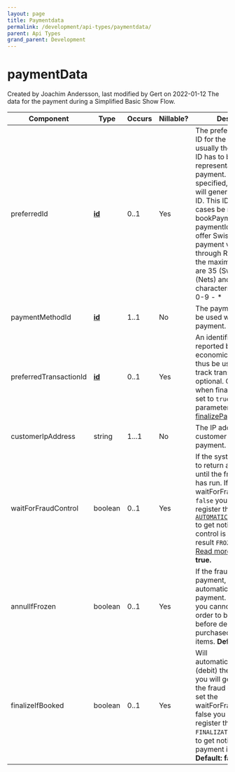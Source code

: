 ```yaml
---
layout: page
title: Paymentdata
permalink: /development/api-types/paymentdata/
parent: Api Types
grand_parent: Development
---
```




# paymentData 
Created by Joachim Andersson, last modified by Gert on 2022-01-12
The data for the payment during a Simplified Basic Show Flow.
  
  
| Component              | Type                                   | Occurs | Nillable? | Description                                                                                                                                                                                                                                                                                                                                                                                                                                        |
|------------------------|----------------------------------------|--------|-----------|----------------------------------------------------------------------------------------------------------------------------------------------------------------------------------------------------------------------------------------------------------------------------------------------------------------------------------------------------------------------------------------------------------------------------------------------------|
| preferredId            | **[id](Simple-Types..._1475653.html)** | 0..1   | Yes       | The preferred payment ID for the payment, usually the order ID. This ID has to be unique per representative and payment. If nothing is specified, the system will generate an unique ID. This ID will in both cases be returned in the bookPaymentResult as paymentId.If you are to offer Swish (SE) or card payment via Nets through Resurs Bank, the maximum characters are 35 (Swish) and 32 (Nets) and *allowed characters are a-z A-Z 0-9 - * |
| paymentMethodId        | **[id](Simple-Types..._1475653.html)** | 1..1   | No        | The payment method to be used when doing a payment.                                                                                                                                                                                                                                                                                                                                                                                                |
| preferredTransactionId | **[id](Simple-Types..._1475653.html)** | 0..1   | Yes       | An identifier which is reported back in economic reports. Can thus be used as a key to track transactions. It's optional. Only to be used when finalizeIfBooked is set to `true`, else use this parameter in [finalizePayment](Finalize-Payment_1474883.html)!                                                                                                                                                                                     |
| customerIpAddress      | string                                 | 1...1  | No        | The IP address of the customer of the payment.                                                                                                                                                                                                                                                                                                                                                                                                     |
| waitForFraudControl    | boolean                                | 0..1   | Yes       | If the system should wait to return a response until the fraud control has run. If you set waitForFraudControl to `false` you will have to register the callback [`AUTOMATIC_FRAUD_CONTROL`](AUTOMATIC_FRAUD_CONTROL_1147049.html) to get notified when the control is finished, with result `FROZEN` or `THAWED`. [Read more...](Parameters-and-Callbacks_5014323.html) **Default: true.**                                                        |
| annulIfFrozen          | boolean                                | 0..1   | Yes       | If the fraud freezes a payment, it will automatically annul the payment. Set it to `true` if you cannot wait for the order to be thawed before delivering the purchased items. **Default: false**.                                                                                                                                                                                                                                                 |
| finalizeIfBooked       | boolean                                | 0..1   | Yes       | Will automatically finalize (debit) the payment if you will get an okay from the fraud control. If you set the waitForFraudControl to false you need to register the callback `FINALIZATION` if you want to get notified when a payment is finalized. **Default: false.**                                                                                                                                                                          |
  
